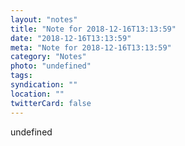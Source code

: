 ```yaml
---
layout: "notes"
title: "Note for 2018-12-16T13:13:59"
date: "2018-12-16T13:13:59"
meta: "Note for 2018-12-16T13:13:59"
category: "Notes"
photo: "undefined"
tags:
syndication: ""
location: ""
twitterCard: false
---
```

undefined
